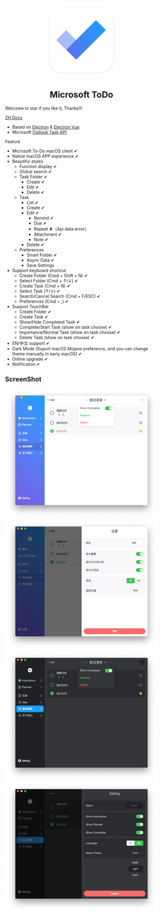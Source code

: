 <div align="center">
  <a src="https://woolson.github.io/microsoft-todo-for-mac/" target="_blank">
    <img src="build/icons/icon.png" width="240" />
  </a>
</div>

<h1 align="center">Microsoft ToDo</h1>

Welcome to star if you like it, Thanks!!!

[ZH Docs](/READMEmd)

- Based on [Electron](https://electronjs.org/) & [Electron Vue](https://simulatedgreg.gitbooks.io/electron-vue/)
- Microsoft [Outlook Task API](https://docs.microsoft.com/en-us/previous-versions/office/office-365-api/api/version-2.0/task-rest-operations)

Feature

- Microsoft To-Do macOS client ✔︎
- Native macOS APP experience ✔︎
- Beautiful styles
  - Function display ✔︎
  - Global search ✔︎
  - Task Folder ✔︎
    - Create ✔︎
    - Edit ✔︎
    - Delete ✔︎
  - Task
    - List ✔︎
    - Create ✔︎
    - Edit ✔︎
      - Remind ✔︎
      - Due ✔︎
      - Repeat ✘（Api data error）
      - Attachment ✔︎
      - Note ✔︎
    - Delete ✔︎
  - Preferences
    - Smart Folder ✔︎
    - Async Data ✔︎
    - Save Settings
- Support keyboard shortcut
  - Create Folder (Cmd + Shift + N) ✔︎
  - Select Folder (Cmd + ↑/↓) ✔︎
  - Create Task (Cmd + N) ✔︎
  - Select Task (↑/↓) ✔︎
  - Search/Cancel Search (Cmd + F/ESC) ✔︎
  - Preferences (Cmd + ,) ✔︎
- Support TouchBar
  - Create Folder ✔︎
  - Create Task ✔︎
  - Show/Hide Completed Task ✔︎
  - Complete/Start Task (show on task choose) ✔︎
  - Importance/Normal Task (show on task choose) ✔︎
  - Delete Task (show on task choose) ✔︎
- EN/中文 support ✔︎
- Dark Mode (Suport macOS Mojave preference, and you can change theme manually in early macOS) ✔︎
- Online upgrade ✔︎
- Notification ✔︎

## ScreenShot

![home](./website/src/assets/etc-10.png)
![setting](./website/src/assets/etc-11.png)
![dark-home](./website/src/assets/etc-08.png)
![dark-setting](./website/src/assets/etc-09.png)

